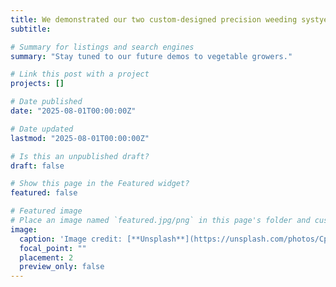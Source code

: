 ```yaml
---
title: We demonstrated our two custom-designed precision weeding systyems on the MSU HTRC farm to the S1090 multistate group (AI in Agroecosystems: Big Data and Smart Technology-Driven Sustainable Production; https://nimss.org/projects/view/18868).
subtitle: 

# Summary for listings and search engines
summary: "Stay tuned to our future demos to vegetable growers."

# Link this post with a project
projects: []

# Date published
date: "2025-08-01T00:00:00Z"

# Date updated
lastmod: "2025-08-01T00:00:00Z"

# Is this an unpublished draft?
draft: false

# Show this page in the Featured widget?
featured: false

# Featured image
# Place an image named `featured.jpg/png` in this page's folder and customize its options here.
image:
  caption: 'Image credit: [**Unsplash**](https://unsplash.com/photos/CpkOjOcXdUY)'
  focal_point: ""
  placement: 2
  preview_only: false
---
```

